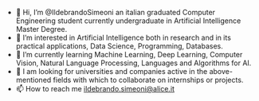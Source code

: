 - 👋 Hi, I’m @IldebrandoSimeoni an italian graduated Computer Engineering student currently undergraduate in Artificial Intelligence Master Degree.
- 👀 I’m interested in Artificial Intelligence both in research and in its practical applications, Data Science, Programming, Databases.
- 🌱 I’m currently learning Machine Learning, Deep Learning, Computer Vision, Natural Language Processing, Languages and Algorithms for AI.
- 💞️ I am looking for universities and companies active in the above-mentioned fields with which to collaborate on internships or projects.
- 📫 How to reach me ildebrando.simeoni@alice.it

<!---
IldebrandoSimeoni/IldebrandoSimeoni is a ✨ special ✨ repository because its `README.md` (this file) appears on your GitHub profile.
You can click the Preview link to take a look at your changes.
--->
